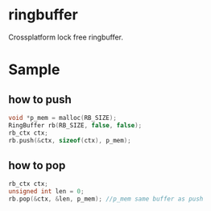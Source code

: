 # ringbuffer
Crossplatform lock free ringbuffer.

Sample
======
how to push
----
```c++
void *p_mem = malloc(RB_SIZE);
RingBuffer rb(RB_SIZE, false, false);
rb_ctx ctx;
rb.push(&ctx, sizeof(ctx), p_mem);
```

how to pop
----------
```c++
rb_ctx ctx;
unsigned int len = 0;
rb.pop(&ctx, &len, p_mem); //p_mem same buffer as push
```

